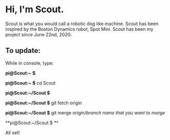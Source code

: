 # Hi, I'm Scout.
Scout is what you would call a robotic dog like machine. Scout has been inspired by the Boston Dynamics robot, Spot Mini. Scout has been my project since June 22nd, 2020.

## To update:

While in console, type:

**pi@Scout:~ $**

**pi@Scout:~ $** cd Scout

**pi@Scout:~/Scout $**

**pi@Scout:~/Scout $** git fetch origin

**pi@Scout:~/Scout $** git merge origin/*branch name that you want to merge*

**pi@Scout:~/Scout $ **

All set!
